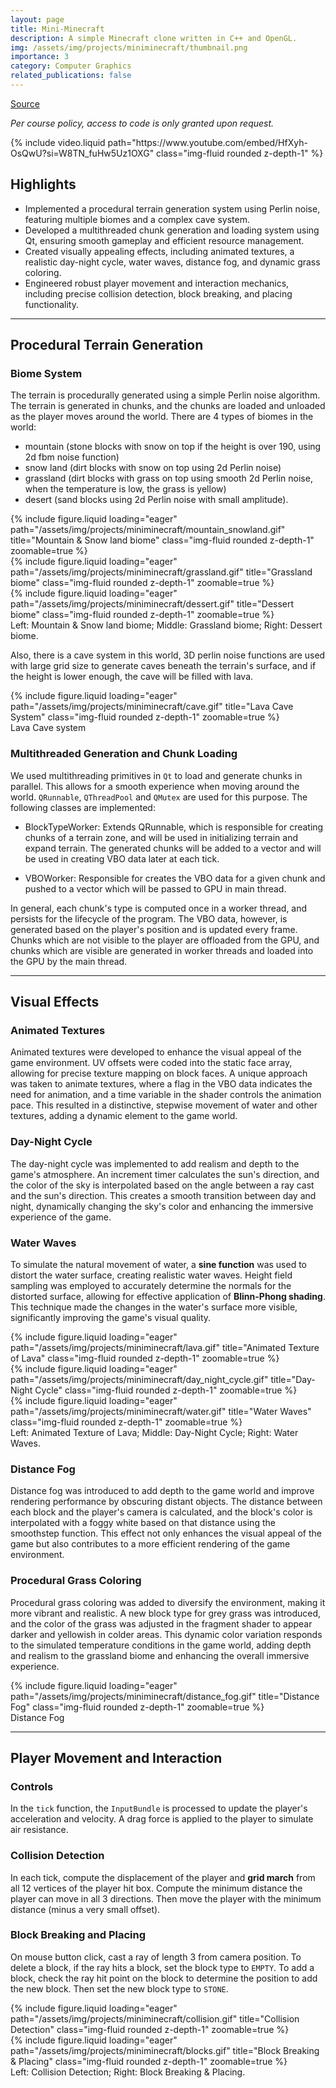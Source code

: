 ```yaml
---
layout: page
title: Mini-Minecraft
description: A simple Minecraft clone written in C++ and OpenGL.
img: /assets/img/projects/miniminecraft/thumbnail.png
importance: 3
category: Computer Graphics
related_publications: false
---
```


[Source](https://github.com/plasmas/Mini-Minecraft)

_Per course policy, access to code is only granted upon request._

<!-- https://youtu.be/khf67kJt4hQ -->
<div class="row mt-3">
    <div class="col-sm mt-3 mt-md-0">
        {% include video.liquid path="https://www.youtube.com/embed/HfXyh-OsQwU?si=W8TN_fuHw5Uz1OXG" class="img-fluid rounded z-depth-1" %}
    </div>
</div>

## Highlights

- Implemented a procedural terrain generation system using Perlin noise, featuring multiple biomes and a complex cave system.
- Developed a multithreaded chunk generation and loading system using Qt, ensuring smooth gameplay and efficient resource management.
- Created visually appealing effects, including animated textures, a realistic day-night cycle, water waves, distance fog, and dynamic grass coloring.
- Engineered robust player movement and interaction mechanics, including precise collision detection, block breaking, and placing functionality.

---

## Procedural Terrain Generation

### Biome System

The terrain is procedurally generated using a simple Perlin noise algorithm. The terrain is generated in chunks, and the chunks are loaded and unloaded as the player moves around the world. There are 4 types of biomes in the world:

- mountain (stone blocks with snow on top if the height is over 190, using 2d fbm noise function)
- snow land (dirt blocks with snow on top using 2d Perlin noise)
- grassland (dirt blocks with grass on top using smooth 2d Perlin noise, when the temperature is low, the grass is yellow)
- desert (sand blocks using 2d Perlin noise with small amplitude).

<div class="row">
    <div class="col-sm mt-3 mt-md-0">
        {% include figure.liquid loading="eager" path="/assets/img/projects/miniminecraft/mountain_snowland.gif" title="Mountain & Snow land biome" class="img-fluid rounded z-depth-1" zoomable=true %}
    </div>
    <div class="col-sm mt-3 mt-md-0">
        {% include figure.liquid loading="eager" path="/assets/img/projects/miniminecraft/grassland.gif" title="Grassland biome" class="img-fluid rounded z-depth-1" zoomable=true %}
    </div>
    <div class="col-sm mt-3 mt-md-0">
        {% include figure.liquid loading="eager" path="/assets/img/projects/miniminecraft/dessert.gif" title="Dessert biome" class="img-fluid rounded z-depth-1" zoomable=true %}
    </div>
</div>
<div class="caption">
    Left: Mountain & Snow land biome; Middle: Grassland biome; Right: Dessert biome.
</div>

Also, there is a cave system in this world, 3D perlin noise functions are used with large grid size to generate caves beneath the terrain's surface, and if the height is lower enough, the cave will be filled with lava.

<div class="row">
    <div class="col-sm mt-3 mt-md-0">
        {% include figure.liquid loading="eager" path="/assets/img/projects/miniminecraft/cave.gif" title="Lava Cave System" class="img-fluid rounded z-depth-1" zoomable=true %}
    </div>
</div>
<div class="caption">
    Lava Cave system
</div>

### Multithreaded Generation and Chunk Loading

We used multithreading primitives in `Qt` to load and generate chunks in parallel. This allows for a smooth experience when moving around the world. `QRunnable`, `QThreadPool` and `QMutex` are used for this purpose. The following classes are implemented:

- BlockTypeWorker: Extends QRunnable, which is responsible for creating chunks of a terrain zone, and will be used in initializing terrain and expand terrain. The generated chunks will be added to a vector and will be used in creating VBO data later at each tick.

- VBOWorker: Responsible for creates the VBO data for a given chunk and pushed to a vector which will be passed to GPU in main thread.

In general, each chunk's type is computed once in a worker thread, and persists for the lifecycle of the program. The VBO data, however, is generated based on the player's position and is updated every frame. Chunks which are not visible to the player are offloaded from the GPU, and chunks which are visible are generated in worker threads and loaded into the GPU by the main thread.

---

## Visual Effects

### Animated Textures

Animated textures were developed to enhance the visual appeal of the game environment. UV offsets were coded into the static face array, allowing for precise texture mapping on block faces. A unique approach was taken to animate textures, where a flag in the VBO data indicates the need for animation, and a time variable in the shader controls the animation pace. This resulted in a distinctive, stepwise movement of water and other textures, adding a dynamic element to the game world.

### Day-Night Cycle

The day-night cycle was implemented to add realism and depth to the game's atmosphere. An increment timer calculates the sun's direction, and the color of the sky is interpolated based on the angle between a ray cast and the sun's direction. This creates a smooth transition between day and night, dynamically changing the sky's color and enhancing the immersive experience of the game.

### Water Waves

To simulate the natural movement of water, a **sine function** was used to distort the water surface, creating realistic water waves. Height field sampling was employed to accurately determine the normals for the distorted surface, allowing for effective application of **Blinn-Phong shading**. This technique made the changes in the water's surface more visible, significantly improving the game's visual quality.

<div class="row">
    <div class="col-sm mt-3 mt-md-0">
        {% include figure.liquid loading="eager" path="/assets/img/projects/miniminecraft/lava.gif" title="Animated Texture of Lava" class="img-fluid rounded z-depth-1" zoomable=true %}
    </div>
    <div class="col-sm mt-3 mt-md-0">
        {% include figure.liquid loading="eager" path="/assets/img/projects/miniminecraft/day_night_cycle.gif" title="Day-Night Cycle" class="img-fluid rounded z-depth-1" zoomable=true %}
    </div>
    <div class="col-sm mt-3 mt-md-0">
        {% include figure.liquid loading="eager" path="/assets/img/projects/miniminecraft/water.gif" title="Water Waves" class="img-fluid rounded z-depth-1" zoomable=true %}
    </div>
</div>
<div class="caption">
    Left: Animated Texture of Lava; Middle: Day-Night Cycle; Right: Water Waves.
</div>

### Distance Fog

Distance fog was introduced to add depth to the game world and improve rendering performance by obscuring distant objects. The distance between each block and the player's camera is calculated, and the block's color is interpolated with a foggy white based on that distance using the smoothstep function. This effect not only enhances the visual appeal of the game but also contributes to a more efficient rendering of the game environment.

### Procedural Grass Coloring

Procedural grass coloring was added to diversify the environment, making it more vibrant and realistic. A new block type for grey grass was introduced, and the color of the grass was adjusted in the fragment shader to appear darker and yellowish in colder areas. This dynamic color variation responds to the simulated temperature conditions in the game world, adding depth and realism to the grassland biome and enhancing the overall immersive experience.

<div class="row">
    <div class="col-sm mt-3 mt-md-0">
        {% include figure.liquid loading="eager" path="/assets/img/projects/miniminecraft/distance_fog.gif" title="Distance Fog" class="img-fluid rounded z-depth-1" zoomable=true %}
    </div>
</div>
<div class="caption">
    Distance Fog
</div>

---

## Player Movement and Interaction

### Controls

In the `tick` function, the `InputBundle` is processed to update the player's acceleration and velocity. A drag force is applied to the player to simulate air resistance.

### Collision Detection

In each tick, compute the displacement of the player and **grid march** from all 12 vertices of the player hit box. Compute the minimum distance the player can move in all 3 directions. Then move the player with the minimum distance (minus a very small offset).

### Block Breaking and Placing

On mouse button click, cast a ray of length 3 from camera position. To delete a block, if the ray hits a block, set the block type to `EMPTY`. To add a block, check the ray hit point on the block to determine the position to add the new block. Then set the new block type to `STONE`.

<div class="row">
    <div class="col-sm mt-3 mt-md-0">
        {% include figure.liquid loading="eager" path="/assets/img/projects/miniminecraft/collision.gif" title="Collision Detection" class="img-fluid rounded z-depth-1" zoomable=true %}
    </div>
    <div class="col-sm mt-3 mt-md-0">
        {% include figure.liquid loading="eager" path="/assets/img/projects/miniminecraft/blocks.gif" title="Block Breaking & Placing" class="img-fluid rounded z-depth-1" zoomable=true %}
    </div>
</div>
<div class="caption">
    Left: Collision Detection; Right: Block Breaking & Placing.
</div>
